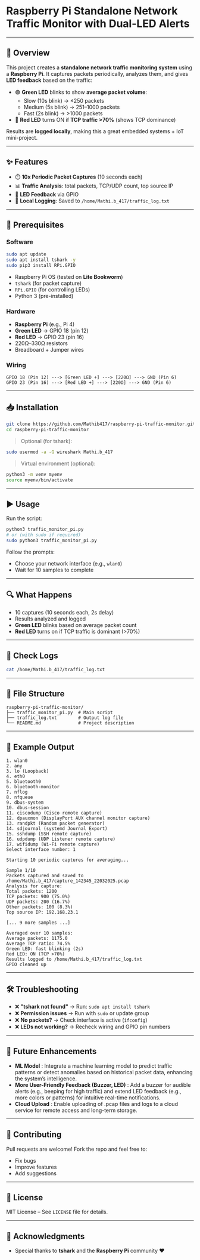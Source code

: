# Raspberry Pi Standalone Network Traffic Monitor with Dual-LED Alerts

---

## 📡 Overview

This project creates a **standalone network traffic monitoring system** using a **Raspberry Pi**. It captures packets periodically, analyzes them, and gives **LED feedback** based on the traffic:

- 🟢 **Green LED** blinks to show **average packet volume**:
  - Slow (10s blink) → ≤250 packets
  - Medium (5s blink) → 251–1000 packets
  - Fast (2s blink) → >1000 packets
- 🔴 **Red LED** turns ON if **TCP traffic >70%** (shows TCP dominance)

Results are **logged locally**, making this a great embedded systems + IoT mini-project.

---

## ✨ Features

- ⏱️ **10x Periodic Packet Captures** (10 seconds each)
- 📊 **Traffic Analysis**: total packets, TCP/UDP count, top source IP
- 🔦 **LED Feedback** via GPIO
- 📁 **Local Logging**: Saved to `/home/Mathi.b_417/traffic_log.txt`

---

## 🔧 Prerequisites

### Software

```bash
sudo apt update
sudo apt install tshark -y
sudo pip3 install RPi.GPIO
```

- Raspberry Pi OS (tested on **Lite Bookworm**)
- `tshark` (for packet capture)
- `RPi.GPIO` (for controlling LEDs)
- Python 3 (pre-installed)

### Hardware

- **Raspberry Pi** (e.g., Pi 4)
- **Green LED** → GPIO 18 (pin 12)
- **Red LED** → GPIO 23 (pin 16)
- 220Ω–330Ω resistors
- Breadboard + Jumper wires

### Wiring

```
GPIO 18 (Pin 12) ---> [Green LED +] ---> [220Ω] ---> GND (Pin 6)
GPIO 23 (Pin 16) ---> [Red LED +] ---> [220Ω] ---> GND (Pin 6)
```

---

## 📥 Installation

```bash
git clone https://github.com/Mathib417/raspberry-pi-traffic-monitor.git
cd raspberry-pi-traffic-monitor
```

> Optional (for tshark):
```bash
sudo usermod -a -G wireshark Mathi.b_417
```

> Virtual environment (optional):
```bash
python3 -m venv myenv
source myenv/bin/activate
```

---

## ▶️ Usage

Run the script:

```bash
python3 traffic_monitor_pi.py
# or (with sudo if required)
sudo python3 traffic_monitor_pi.py
```

Follow the prompts:

- Choose your network interface (e.g., `wlan0`)
- Wait for 10 samples to complete

---

## 🔍 What Happens

- 10 captures (10 seconds each, 2s delay)
- Results analyzed and logged
- **Green LED** blinks based on average packet count
- **Red LED** turns on if TCP traffic is dominant (>70%)

---

## 📄 Check Logs

```bash
cat /home/Mathi.b_417/traffic_log.txt
```

---

## 📂 File Structure

```
raspberry-pi-traffic-monitor/
├── traffic_monitor_pi.py  # Main script
├── traffic_log.txt        # Output log file
└── README.md              # Project description
```

---

## 🧪 Example Output

```
1. wlan0
2. any
3. lo (Loopback)
4. eth0
5. bluetooth0
6. bluetooth-monitor
7. nflog
8. nfqueue
9. dbus-system
10. dbus-session
11. ciscodump (Cisco remote capture)
12. dpauxmon (DisplayPort AUX channel monitor capture)
13. randpkt (Random packet generator)
14. sdjournal (systemd Journal Export)
15. sshdump (SSH remote capture)
16. udpdump (UDP Listener remote capture)
17. wifidump (Wi-Fi remote capture)
Select interface number: 1

Starting 10 periodic captures for averaging...

Sample 1/10
Packets captured and saved to /home/Mathi.b_417/capture_142345_22032025.pcap
Analysis for capture:
Total packets: 1200
TCP packets: 900 (75.0%)
UDP packets: 200 (16.7%)
Other packets: 100 (8.3%)
Top source IP: 192.168.23.1

[... 9 more samples ...]

Averaged over 10 samples:
Average packets: 1175.0
Average TCP ratio: 74.5%
Green LED: fast blinking (2s)
Red LED: ON (TCP >70%)
Results logged to /home/Mathi.b_417/traffic_log.txt
GPIO cleaned up
```

---

## 🛠️ Troubleshooting

- ❌ **"tshark not found"** → Run: `sudo apt install tshark`
- ❌ **Permission issues** → Run with `sudo` or update group
- ❌ **No packets?** → Check interface is active (`ifconfig`)
- ❌ **LEDs not working?** → Recheck wiring and GPIO pin numbers

---

## 🌱 Future Enhancements

- **ML Model** : Integrate a machine learning model to predict traffic patterns or detect anomalies based on historical packet data, enhancing the system’s intelligence.
- **More User-Friendly Feedback (Buzzer, LED)** : Add a buzzer for audible alerts (e.g., beeping for high traffic) and extend LED feedback (e.g., more colors or patterns) for intuitive real-time notifications.
- **Cloud Upload** : Enable uploading of .pcap files and logs to a cloud service for remote access and long-term storage.

---

## 🤝 Contributing

Pull requests are welcome! Fork the repo and feel free to:
- Fix bugs
- Improve features
- Add suggestions

---

## 📄 License

MIT License – See `LICENSE` file for details.

---

## 🙏 Acknowledgments

- Special thanks to **tshark** and the **Raspberry Pi** community ❤️
```
